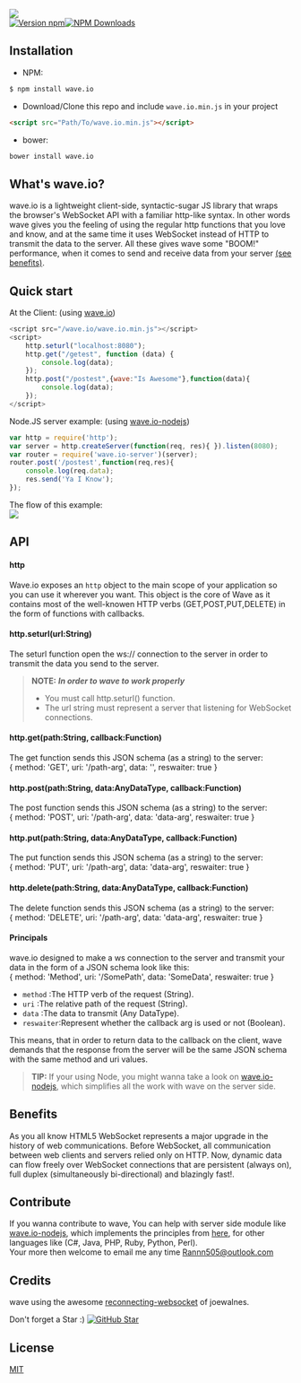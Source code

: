 [<img src="https://raw.githubusercontent.com/rannn505/wave.io/master/assets/wave.io.png">](https://github.com/rannn505/wave.io)<br/>
[![Version npm](https://img.shields.io/npm/v/wave.io.svg?style=flat-square)](https://www.npmjs.com/package/wave.io)[![NPM Downloads](https://img.shields.io/npm/dt/wave.io.svg?style=flat-square)](https://www.npmjs.com/package/wave.io)

## Installation

- NPM:
```bash
$ npm install wave.io
```
<!--- CDN:
``` html
<script src="https://cdn.jsdelivr.net/angular.ngscopestorage/latest/ngscopestorage.min.js"></script>
```-->
- Download/Clone this repo and include `wave.io.min.js` in your project
``` html
<script src="Path/To/wave.io.min.js"></script>
```
- bower:
```bash
bower install wave.io
```

## What's wave.io?

wave.io is a lightweight client-side, syntactic-sugar JS library that wraps the browser's WebSocket API with a familiar http-like syntax.
In other words wave gives you the feeling of using the regular http functions that you love and know, and at the same time it uses WebSocket instead of HTTP to transmit the data to the server.
All these gives wave some "BOOM!" performance, when it comes to send and receive data from your server [(see benefits)](#Benefits).

## Quick start

At the Client: (using [wave.io](https://github.com/rannn505/wave.io))
```javascript
<script src="/wave.io/wave.io.min.js"></script>
<script>
    http.seturl("localhost:8080");   
    http.get("/getest", function (data) {
        console.log(data);
    });
    http.post("/postest",{wave:"Is Awesome"},function(data){
        console.log(data);
    });
</script>
```
Node.JS server example: (using [wave.io-nodejs](https://github.com/rannn505/wave.io-nodejs)) 
```javascript
var http = require('http');
var server = http.createServer(function(req, res){ }).listen(8080);
var router = require('wave.io-server')(server);
router.post('/postest',function(req,res){
    console.log(req.data);
    res.send('Ya I Know');
});
```
The flow of this example:<br/>
<img src="https://raw.githubusercontent.com/rannn505/wave.io/master/assets/wave.io-sequence-example.png">

## API

#### http
  
  Wave.io exposes an `http` object to the main scope of your application so you can use it wherever you want.
  This object is the core of Wave as it contains most of the well-knowen HTTP verbs (GET,POST,PUT,DELETE) in the form of functions with callbacks.

#### http.seturl(url:String)
  
  The seturl function open the ws:// connection to the server in order to transmit the data you send to the server.
  > **NOTE:** ***In order to wave to work properly***
  > - You must call http.seturl() function.
  > - The url string must represent a server that listening for WebSocket connections.
   
#### http.get(path:String, callback:Function)

  The get function sends this JSON schema (as a string) to the server:<br/> 
  { method: 'GET', uri: '/path-arg', data: '', reswaiter: true }

#### http.post(path:String, data:AnyDataType, callback:Function)

  The post function sends this JSON schema (as a string) to the server:<br/> 
  { method: 'POST', uri: '/path-arg', data: 'data-arg', reswaiter: true }
  
#### http.put(path:String, data:AnyDataType, callback:Function)

  The put function sends this JSON schema (as a string) to the server:<br/> 
  { method: 'PUT', uri: '/path-arg', data: 'data-arg', reswaiter: true }

#### http.delete(path:String, data:AnyDataType, callback:Function)

  The delete function sends this JSON schema (as a string) to the server:<br/> 
  { method: 'DELETE', uri: '/path-arg', data: 'data-arg', reswaiter: true }
  
#### Principals<a name="Principals"></a>
  
 wave.io designed to make a ws connection to the server and transmit your data in the form of a JSON schema look like this:<br/> 
 { method: 'Method', uri: '/SomePath', data: 'SomeData', reswaiter: true }
   
   - `method`   :The HTTP verb of the request (String).
   - `uri`      :The relative path of the request (String).
   - `data`     :The data to transmit (Any DataType).
   - `reswaiter`:Represent whether the callback arg is used or not (Boolean).
  
 This means, that in order to return data to the callback on the client, wave demands that the response from the server will be the same JSON schema with the same method and uri values.
  
  > **TIP:** 
  > If your using Node, you might wanna take a look on [wave.io-nodejs](https://github.com/rannn505/wave.io-nodejs), which simplifies all the work with wave on the server side.
  
    
## Benefits<a name="Benefits"></a>

As you all know HTML5 WebSocket represents a major upgrade in the history of web communications. 
Before WebSocket, all communication between web clients and servers relied only on HTTP. 
Now, dynamic data can flow freely over WebSocket connections that are persistent (always on), full duplex (simultaneously bi-directional) and blazingly fast!.

## Contribute

If you wanna contribute to wave, You can help with server side module like [wave.io-nodejs](https://github.com/rannn505/wave.io-nodejs),
which implements the principles from [here](#Principals), for other languages like (C#, Java, PHP, Ruby, Python, Perl).<br/>
Your more then welcome to email me any time <Rannn505@outlook.com>

## Credits

wave using the awesome [reconnecting-websocket](https://github.com/joewalnes/reconnecting-websocket) of joewalnes.

Don't forget a Star :)
[![GitHub Star](https://img.shields.io/github/stars/rannn505/wave.io.svg?style=social&label=Star)](https://github.com/rannn505/wave.io)


## License

  [MIT](LICENSE)

